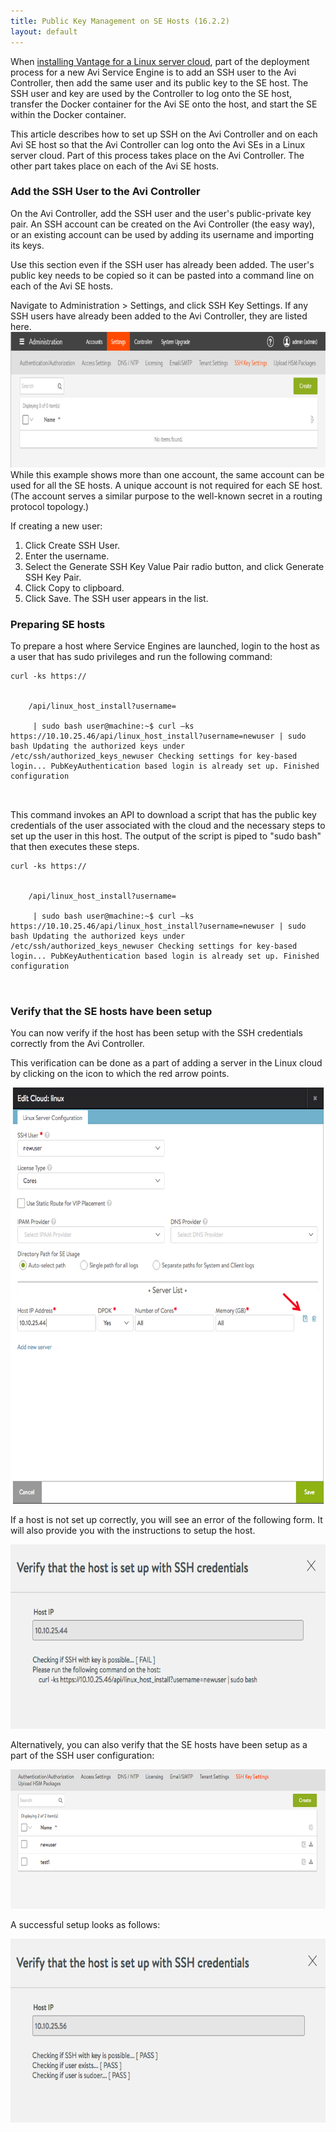 ```yaml
---
title: Public Key Management on SE Hosts (16.2.2)
layout: default
---
```

When <a href="/installing-avi-vantage-for-a-linux-server-cloud-revised/">installing Vantage for a Linux server cloud</a>, part of the deployment process for a new Avi Service Engine is to add an SSH user to the Avi Controller, then add the same user and its public key to the SE host. The SSH user and key are used by the Controller to log onto the SE host, transfer the Docker container for the Avi SE onto the host, and start the SE within the Docker container.

This article describes how to set up SSH on the Avi Controller and on each Avi SE host so that the Avi Controller can log onto the Avi SEs in a Linux server cloud. Part of this process takes place on the Avi Controller. The other part takes place on each of the Avi SE hosts.

### Add the SSH User to the Avi Controller

On the Avi Controller, add the SSH user and the user's public-private key pair. An SSH account can be created on the Avi Controller (the easy way), or an existing account can be used by adding its username and importing its keys.

Use this section even if the SSH user has already been added. The user's public key needs to be copied so it can be pasted into a command line on each of the Avi SE hosts.

Navigate to Administration > Settings, and click SSH Key Settings. If any SSH users have already been added to the Avi Controller, they are listed here.
<a href="img/sshusers2.png"><img src="img/sshusers2.png" alt="sshusers2" width="814" height="217"></a>While this example shows more than one account, the same account can be used for all the SE hosts. A unique account is not required for each SE host. (The account serves a similar purpose to the well-known secret in a routing protocol topology.)

If creating a new user:

1. Click Create SSH User.
1. Enter the username.
1. Select the Generate SSH Key Value Pair radio button, and click Generate SSH Key Pair.
1. Click Copy to clipboard.
1. Click Save. The SSH user appears in the list.

### Preparing SE hosts

To prepare a host where Service Engines are launched, login to the host as a user that has sudo privileges and run the following command:
<pre><code class="language-lua">curl -ks https://
   
  <controller-ip>
    /api/linux_host_install?username= 
   <username>
     | sudo bash user@machine:~$ curl –ks https://10.10.25.46/api/linux_host_install?username=newuser | sudo bash Updating the authorized keys under /etc/ssh/authorized_keys_newuser Checking settings for key-based login... PubKeyAuthentication based login is already set up. Finished configuration 
   </username> 
  </controller-ip></code></pre>

This command invokes an API to download a script that has the public key credentials of the user associated with the cloud and the necessary steps to set up the user in this host. The output of the script is piped to "sudo bash" that then executes these steps.

<pre><code class="language-lua">curl -ks https://
   
  <controller-ip>
    /api/linux_host_install?username= 
   <username>
     | sudo bash user@machine:~$ curl –ks https://10.10.25.46/api/linux_host_install?username=newuser | sudo bash Updating the authorized keys under /etc/ssh/authorized_keys_newuser Checking settings for key-based login... PubKeyAuthentication based login is already set up. Finished configuration 
   </username> 
  </controller-ip></code></pre>

### Verify that the SE hosts have been setup

You can now verify if the host has been setup with the SSH credentials correctly from the Avi Controller. 

This verification can be done as a part of adding a server in the Linux cloud by clicking on the icon to which the red arrow points.

<a href="img/Screen-Shot-2016-08-27-at-11.52.36-AM-4.png"><img src="img/Screen-Shot-2016-08-27-at-11.52.36-AM-4.png" alt="Public Key Management on Avi Vantage SE Hosts" width="650" height="666"></a>

If a host is not set up correctly, you will see an error of the following form. It will also provide you with the instructions to setup the host.

<a href="img/linux_cloud_02.png"><img src="img/linux_cloud_02.png" alt="Public Key Management on Avi Vantage SE Hosts" width="650" height="295"></a>

Alternatively, you can also verify that the SE hosts have been setup as a part of the SSH user configuration:

<a href="img/ssh_user_01.png"><img src="img/ssh_user_01.png" alt="Public Key Management on Avi Vantage SE Hosts" width="650" height="223"></a>

A successful setup looks as follows:

<a href="img/linux_cloud_03-1.png"><img src="img/linux_cloud_03-1.png" alt="Public Key Management on Avi Vantage SE Hosts" width="650" height="294"></a>

##